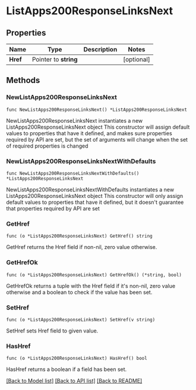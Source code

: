 # ListApps200ResponseLinksNext

## Properties

Name | Type | Description | Notes
------------ | ------------- | ------------- | -------------
**Href** | Pointer to **string** |  | [optional] 

## Methods

### NewListApps200ResponseLinksNext

`func NewListApps200ResponseLinksNext() *ListApps200ResponseLinksNext`

NewListApps200ResponseLinksNext instantiates a new ListApps200ResponseLinksNext object
This constructor will assign default values to properties that have it defined,
and makes sure properties required by API are set, but the set of arguments
will change when the set of required properties is changed

### NewListApps200ResponseLinksNextWithDefaults

`func NewListApps200ResponseLinksNextWithDefaults() *ListApps200ResponseLinksNext`

NewListApps200ResponseLinksNextWithDefaults instantiates a new ListApps200ResponseLinksNext object
This constructor will only assign default values to properties that have it defined,
but it doesn't guarantee that properties required by API are set

### GetHref

`func (o *ListApps200ResponseLinksNext) GetHref() string`

GetHref returns the Href field if non-nil, zero value otherwise.

### GetHrefOk

`func (o *ListApps200ResponseLinksNext) GetHrefOk() (*string, bool)`

GetHrefOk returns a tuple with the Href field if it's non-nil, zero value otherwise
and a boolean to check if the value has been set.

### SetHref

`func (o *ListApps200ResponseLinksNext) SetHref(v string)`

SetHref sets Href field to given value.

### HasHref

`func (o *ListApps200ResponseLinksNext) HasHref() bool`

HasHref returns a boolean if a field has been set.


[[Back to Model list]](../README.md#documentation-for-models) [[Back to API list]](../README.md#documentation-for-api-endpoints) [[Back to README]](../README.md)


